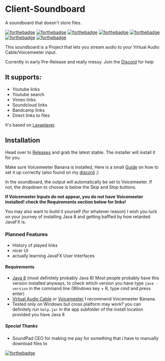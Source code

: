 # Client-Soundboard
A soundboard that doesn't store files.

[![forthebadge](https://forthebadge.com/images/badges/designed-in-etch-a-sketch.svg)](https://forthebadge.com)
[![forthebadge](https://forthebadge.com/images/badges/60-percent-of-the-time-works-every-time.svg)](https://forthebadge.com)
[![forthebadge](https://forthebadge.com/images/badges/built-with-swag.svg)](https://forthebadge.com)
[![forthebadge](https://forthebadge.com/images/badges/approved-by-george-costanza.svg)](https://forthebadge.com)
[![forthebadge](https://forthebadge.com/images/badges/certified-elijah-wood.svg)](https://forthebadge.com)
[![forthebadge](https://forthebadge.com/images/badges/compatibility-club-penguin.svg)](https://forthebadge.com)
[![forthebadge](https://forthebadge.com/images/badges/mom-made-pizza-rolls.svg)](https://forthebadge.com)

This soundboard is a Project that lets you
stream audio to your Virtual Audio Cable/Voicemeeter input.

Currently in early Pre-Release and really messy.
Join the [Discord](https://discord.gg/Tgf2BKD) for help

## It supports:
* Youtube links
* Youtube search
* Vimeo links
* Soundcloud links
* Bandcamp links
* Direct links to files

It's based on [Lavaplayer](https://github.com/sedmelluq/lavaplayer "Lavaplayer").

## Installation
Head over to [Releases](https://github.com/RinLovesYou/Stream-Soundboard/releases) and grab the latest stable.
The installer will install it for you.

Make sure Voicemeeter Banana is installed, Here is a small [Guide](https://media.discordapp.net/attachments/733272631268343860/734329691988557824/le_image.png?width=1539&height=866) on how to set it up correctly (also found on my [discord](https://discord.gg/Tgf2BKD) ;)

In the soundboard, the output will automatically be set to Voicemeeter. If not, the dropdown to choose is below the Skip and Stop buttons.

**If Voicemeeter Inputs do not appear, you do not have Voicemeeter installed! check the Requirements section below for links!**

You may also want to build it yourself (for whatever reason)
I wish you luck on your journey of installing Java 8 and getting baffled by how retarded JavaFX is.

### Planned Features
* History of played links
* nicer UI
* actually learning JavaFX User Interfaces

#### Requirements
* [Java 8](https://www.oracle.com/java/technologies/javase-jre8-downloads.html) (most definitely probably Java 8) Most people probably have this version installed anyways,
to check which version you have type `java -version` in the command line (Windows key + R, type cmd and press enter)
* [Virtual Audio Cable](https://www.vb-audio.com/Cable/index.htm) or [Voicemeeter](https://www.vb-audio.com/Voicemeeter/banana.htm) I recommend Voicemeeter Banana.
* Tested only on Windows but cross platform may work? you can definitely run `help.jar` in the app subfolder of the install location provided you have Java 8

##### Special Thanks
* SoundPad CEO for making me pay for something that i have to manually download files to

[![forthebadge](https://forthebadge.com/images/badges/made-with-crayons.svg)](https://forthebadge.com)
